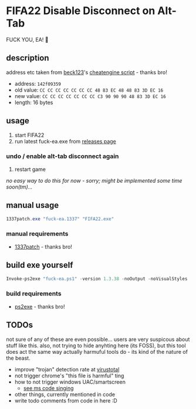 # FIFA22 Disable Disconnect on Alt-Tab

FUCK YOU, EA! 🖕

## description

address etc taken from [beck123](https://www.elitepvpers.com/forum/members/5995047-beck123.html)'s [cheatengine script](https://www.elitepvpers.com/forum/fifa/4950661-free-fifa-22-timed-shot-anti-alt-tab-bypass.html) - thanks bro!

* address: `142f09359`
* old value: `CC CC CC CC CC CC CC 48 83 EC 48 48 83 3D EC 16`
* new value: `CC CC CC CC CC CC CC C3 90 90 90 48 83 3D EC 16`
* length: 16 bytes

## usage

1. start FIFA22
2. run latest fuck-ea.exe from [releases page](https://github.com/f4bio/fifa22-alt-tab-disable/releases)

### undo / enable alt-tab disconnect again

1. restart game

_no easy way to do this for now - sorry; might be implemented some time soon(tm)..._

## manual usage

```powershell
1337patch.exe "fuck-ea.1337" "FIFA22.exe"
```

### manual requirements

* [1337patch](https://github.com/chausner/1337patch) - thanks bro!

## build exe yourself

```powershell
Invoke-ps2exe "fuck-ea.ps1" -version 1.3.38 -noOutput -noVisualStyles
```

### build requirements

* [ps2exe](https://github.com/MScholtes/PS2EXE) - thanks bro!


## TODOs

not sure of any of these are even possible... users are very suspicous about stuff like this.
also, not trying to hide anyhting here (its FOSS), but this tool does act the same way actually harmuful tools do - its kind of the nature of the beast.

* improve "trojan" detection rate at [virustotal](https://www.virustotal.com/gui/file/8d5776b21b2a1eed07bec47171ff382ed7094ca02fb7534cba7b4f245209e3be?nocache=1)
* not trigger chrome's "this file is harmful" ting
* how to not trigger windows UAC/smartscreen
  * [see ms code singing](https://docs.microsoft.com/de-de/archive/blogs/ie/microsoft-smartscreen-extended-validation-ev-code-signing-certificates)
* other things, currently mentioned in code
* write todo comments from code in here :D

